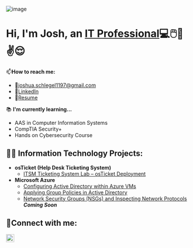![image](https://github.com/user-attachments/assets/b82203cd-5e2e-41f0-829c-a705e579cf27)


<h1>Hi, I'm Josh, an <a href="https://www.linkedin.com/in/joshuaschlegel/">IT Professional</a>💻🖱️📱✌️😌</h1>

📫**How to reach me:**
- 📧joshua.schlegel1197@gmail.com
- 💼[LinkedIn](https://linkedin.com/in/joshuaschlegel)
- 📜[Resume](https://github.com/JoshuaSchlegel/resume/blob/main/MyResume.pdf)

📚 **I'm currently learning...**
- AAS in Computer Information Systems
- CompTIA Security+
- Hands on Cybersecurity Course

<h2>👨‍💻 Information Technology Projects:</h2>

- <b>osTicket (Help Desk Ticketing System)</b>
  - [ITSM Ticketing System Lab – osTicket Deployment](https://github.com/JoshuaSchlegel/osticket-prereqs) 
- <b>Microsoft Azure</b>
  - [Configuring Active Directory within Azure VMs](https://github.com/JoshuaSchlegel/configure-ad) 
  - [Applying Group Policies in Active Directory](https://github.com/JoshuaSchlegel/group-policy-ad) 
  - [Network Security Groups (NSGs) and Inspecting Network Protocols](https://github.com/JoshuaSchlegel/azure-network-protocols) ***Coming Soon***
    

<h2>🤳Connect with me:</h2>

[<img align="left" alt="Josh | LinkedIn" width="22px" src="https://cdn.jsdelivr.net/npm/simple-icons@v3/icons/linkedin.svg" />][linkedin]

[linkedin]: https://www.linkedin.com/in/joshuaschlegel/
